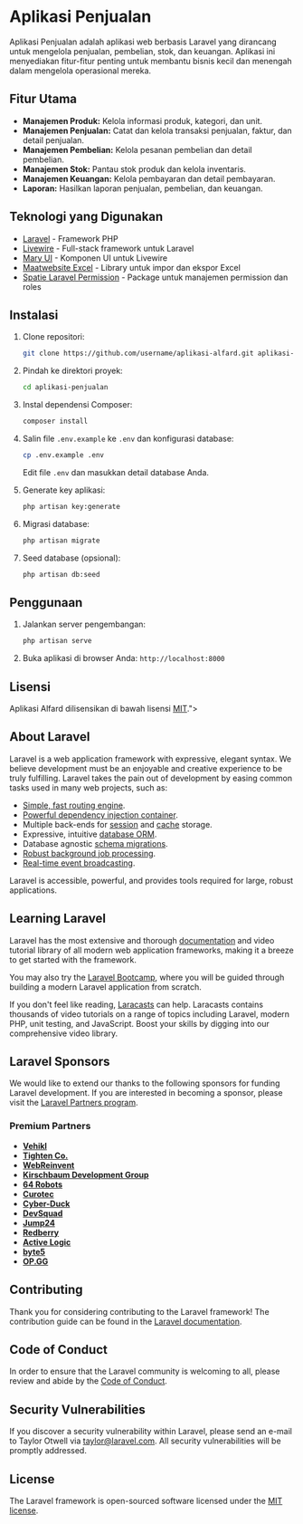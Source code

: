 # Aplikasi Penjualan

Aplikasi Penjualan adalah aplikasi web berbasis Laravel yang dirancang untuk mengelola penjualan, pembelian, stok, dan keuangan. Aplikasi ini menyediakan fitur-fitur penting untuk membantu bisnis kecil dan menengah dalam mengelola operasional mereka.

## Fitur Utama

-   **Manajemen Produk:** Kelola informasi produk, kategori, dan unit.
-   **Manajemen Penjualan:** Catat dan kelola transaksi penjualan, faktur, dan detail penjualan.
-   **Manajemen Pembelian:** Kelola pesanan pembelian dan detail pembelian.
-   **Manajemen Stok:** Pantau stok produk dan kelola inventaris.
-   **Manajemen Keuangan:** Kelola pembayaran dan detail pembayaran.
-   **Laporan:** Hasilkan laporan penjualan, pembelian, dan keuangan.

## Teknologi yang Digunakan

-   [Laravel](https://laravel.com/) - Framework PHP
-   [Livewire](https://livewire.laravel.com/) - Full-stack framework untuk Laravel
-   [Mary UI](https://mary-ui.com/) - Komponen UI untuk Livewire
-   [Maatwebsite Excel](https://docs.laravel-excel.com/) - Library untuk impor dan ekspor Excel
-   [Spatie Laravel Permission](https://spatie.be/docs/laravel-permission/v6/introduction) - Package untuk manajemen permission dan roles

## Instalasi

1.  Clone repositori:

    ```bash
    git clone https://github.com/username/aplikasi-alfard.git aplikasi-penjualan
    ```

2.  Pindah ke direktori proyek:

    ```bash
    cd aplikasi-penjualan
    ```

3.  Instal dependensi Composer:

    ```bash
    composer install
    ```

4.  Salin file `.env.example` ke `.env` dan konfigurasi database:

    ```bash
    cp .env.example .env
    ```

    Edit file `.env` dan masukkan detail database Anda.

5.  Generate key aplikasi:

    ```bash
    php artisan key:generate
    ```

6.  Migrasi database:

    ```bash
    php artisan migrate
    ```

7.  Seed database (opsional):

    ```bash
    php artisan db:seed
    ```

## Penggunaan

1.  Jalankan server pengembangan:

    ```bash
    php artisan serve
    ```

2.  Buka aplikasi di browser Anda: `http://localhost:8000`

## Lisensi

Aplikasi Alfard dilisensikan di bawah lisensi [MIT](LICENSE.md)."></a>
</p>

## About Laravel

Laravel is a web application framework with expressive, elegant syntax. We believe development must be an enjoyable and creative experience to be truly fulfilling. Laravel takes the pain out of development by easing common tasks used in many web projects, such as:

- [Simple, fast routing engine](https://laravel.com/docs/routing).
- [Powerful dependency injection container](https://laravel.com/docs/container).
- Multiple back-ends for [session](https://laravel.com/docs/session) and [cache](https://laravel.com/docs/cache) storage.
- Expressive, intuitive [database ORM](https://laravel.com/docs/eloquent).
- Database agnostic [schema migrations](https://laravel.com/docs/migrations).
- [Robust background job processing](https://laravel.com/docs/queues).
- [Real-time event broadcasting](https://laravel.com/docs/broadcasting).

Laravel is accessible, powerful, and provides tools required for large, robust applications.

## Learning Laravel

Laravel has the most extensive and thorough [documentation](https://laravel.com/docs) and video tutorial library of all modern web application frameworks, making it a breeze to get started with the framework.

You may also try the [Laravel Bootcamp](https://bootcamp.laravel.com), where you will be guided through building a modern Laravel application from scratch.

If you don't feel like reading, [Laracasts](https://laracasts.com) can help. Laracasts contains thousands of video tutorials on a range of topics including Laravel, modern PHP, unit testing, and JavaScript. Boost your skills by digging into our comprehensive video library.

## Laravel Sponsors

We would like to extend our thanks to the following sponsors for funding Laravel development. If you are interested in becoming a sponsor, please visit the [Laravel Partners program](https://partners.laravel.com).

### Premium Partners

- **[Vehikl](https://vehikl.com/)**
- **[Tighten Co.](https://tighten.co)**
- **[WebReinvent](https://webreinvent.com/)**
- **[Kirschbaum Development Group](https://kirschbaumdevelopment.com)**
- **[64 Robots](https://64robots.com)**
- **[Curotec](https://www.curotec.com/services/technologies/laravel/)**
- **[Cyber-Duck](https://cyber-duck.co.uk)**
- **[DevSquad](https://devsquad.com/hire-laravel-developers)**
- **[Jump24](https://jump24.co.uk)**
- **[Redberry](https://redberry.international/laravel/)**
- **[Active Logic](https://activelogic.com)**
- **[byte5](https://byte5.de)**
- **[OP.GG](https://op.gg)**

## Contributing

Thank you for considering contributing to the Laravel framework! The contribution guide can be found in the [Laravel documentation](https://laravel.com/docs/contributions).

## Code of Conduct

In order to ensure that the Laravel community is welcoming to all, please review and abide by the [Code of Conduct](https://laravel.com/docs/contributions#code-of-conduct).

## Security Vulnerabilities

If you discover a security vulnerability within Laravel, please send an e-mail to Taylor Otwell via [taylor@laravel.com](mailto:taylor@laravel.com). All security vulnerabilities will be promptly addressed.

## License

The Laravel framework is open-sourced software licensed under the [MIT license](https://opensource.org/licenses/MIT).
